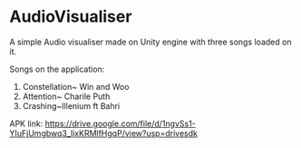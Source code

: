 # AudioVisualiser
A simple Audio visualiser made on Unity engine with three songs loaded on it. 

Songs on the application:
1. Constellation~ Win and Woo
2. Attention~ Charile Puth
3. Crashing~Illenium ft Bahri


APK link: https://drive.google.com/file/d/1ngvSs1-YIuFjUmgbwq3_ljxKRMlfHgqP/view?usp=drivesdk

